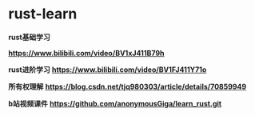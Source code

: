 # rust-learn


**rust基础学习**

**https://www.bilibili.com/video/BV1xJ411B79h**


**rust进阶学习**
**https://www.bilibili.com/video/BV1FJ411Y71o**

**所有权理解**
**https://blog.csdn.net/tjq980303/article/details/70859949**



**b站视频课件**
**https://github.com/anonymousGiga/learn_rust.git**